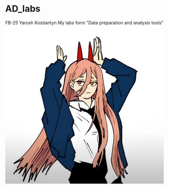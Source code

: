# AD_labs
FB-25 Yarosh Kostiantyn
My labs form "Data preparation and analysis tools"
![alt text](https://github.com/KostiantynYarosh/AD_labs/blob/main/power.jpg)